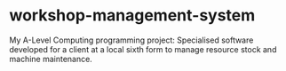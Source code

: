 # workshop-management-system
My A-Level Computing programming project: Specialised software developed for a client at a local sixth form to manage resource stock and machine maintenance.

